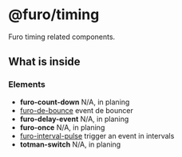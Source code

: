 # @furo/timing

Furo timing related components.

## What is inside

### Elements

- **furo-count-down** N/A, in planing
- [furo-de-bounce](https://components.furo.pro/?t=FuroDeBounce) event de bouncer
- **furo-delay-event** N/A, in planing
- **furo-once** N/A, in planing
- [furo-interval-pulse](https://components.furo.pro/?t=FuroIntervalPulse) trigger an event in intervals
- **totman-switch** N/A, in planing
